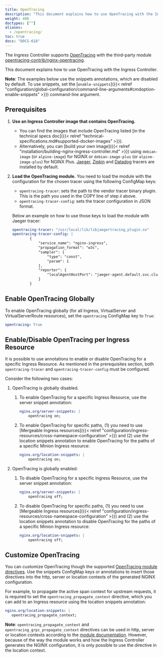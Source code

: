 ```yaml
---
title: OpenTracing
description: "This document explains how to use OpenTracing with the Ingress Controller."
weight: 400
doctypes: [""]
aliases:
  - /opentracing/
toc: true
docs: "DOCS-618"
---
```



The Ingress Controller supports [OpenTracing](https://opentracing.io/) with the third-party module [opentracing-contrib/nginx-opentracing](https://github.com/opentracing-contrib/nginx-opentracing).

This document explains how to use OpenTracing with the Ingress Controller.

**Note**: The examples below use the snippets annotations, which are disabled by default. To use snippets, set the [`enable-snippets`]({{< relref "configuration/global-configuration/command-line-arguments#cmdoption-enable-snippets" >}}) command-line argument.

## Prerequisites

1. **Use an Ingress Controller image that contains OpenTracing.**
   - You can find the images that include OpenTracing listed [in the technical specs doc]({{< relref "technical-specifications.md#supported-docker-images" >}}).
   - Alternatively, you can [build your own image]({{< relref "installation/building-nginx-ingress-controller.md" >}}) using `debian-image` (or `alpine-image`) for NGINX or `debian-image-plus` (or `alpine-image-plus`) for NGINX Plus.
[Jaeger](https://github.com/jaegertracing/jaeger-client-cpp), [Zipkin](https://github.com/rnburn/zipkin-cpp-opentracing) and [Datadog](https://github.com/DataDog/dd-opentracing-cpp/) tracers are installed by default.

2. **Load the OpenTracing module.** You need to load the module with the configuration for the chosen tracer using the following ConfigMap keys:
   - `opentracing-tracer`: sets the path to the vendor tracer binary plugin. This is the path you used in the COPY line of step *ii* above.
   - `opentracing-tracer-config`: sets the tracer configuration in JSON format.

   Below an example on how to use those keys to load the module with Jaeger tracer:

    ```yaml
    opentracing-tracer: "/usr/local/lib/libjaegertracing_plugin.so"
    opentracing-tracer-config: |
            {
                "service_name": "nginx-ingress",
                "propagation_format": "w3c",
                "sampler": {
                    "type": "const",
                    "param": 1
                },
                "reporter": {
                    "localAgentHostPort": "jaeger-agent.default.svc.cluster.local:6831"
                }
            }
    ```

## Enable OpenTracing Globally

To enable OpenTracing globally (for all Ingress, VirtualServer and VirtualServerRoute resources), set the `opentracing` ConfigMap key to `True`:

```yaml
opentracing: True
```

## Enable/Disable OpenTracing per Ingress Resource

It is possible to use annotations to enable or disable OpenTracing for a specific Ingress Resource. As mentioned in the prerequisites section, both `opentracing-tracer` and `opentracing-tracer-config` must be configured.

Consider the following two cases:

1. OpenTracing is globally disabled.
   1. To enable OpenTracing for a specific Ingress Resource, use the server snippet annotation:

        ```yaml
        nginx.org/server-snippets: |
            opentracing on;
        ```

   1. To enable OpenTracing for specific paths, (1) you need to use [Mergeable Ingress resources]({{< relref "configuration/ingress-resources/cross-namespace-configuration" >}}) and (2) use the location snippets annotation to enable OpenTracing for the paths of a specific Minion Ingress resource:

        ```yaml
        nginx.org/location-snippets: |
            opentracing on;
        ```

2. OpenTracing is globally enabled:
   1. To disable OpenTracing for a specific Ingress Resource, use the server snippet annotation:

        ```yaml
        nginx.org/server-snippets: |
            opentracing off;
        ```

   1. To disable OpenTracing for specific paths, (1) you need to use [Mergeable Ingress resources]({{< relref "configuration/ingress-resources/cross-namespace-configuration" >}}) and (2) use the location snippets annotation to disable OpenTracing for the paths of a specific Minion Ingress resource:

        ```yaml
        nginx.org/location-snippets: |
            opentracing off;
        ```

## Customize OpenTracing

You can customize OpenTracing though the supported [OpenTracing module directives](https://github.com/opentracing-contrib/nginx-opentracing/blob/master/doc/Reference.md). Use the snippets ConfigMap keys or annotations to insert those directives into the http, server or location contexts of the generated NGINX configuration.

For example, to propagate the active span context for upstream requests, it is required to set the `opentracing_propagate_context` directive, which you can add to an Ingress resource using the location snippets annotation:

```yaml
nginx.org/location-snippets: |
   opentracing_propagate_context;
```

**Note**: `opentracing_propagate_context` and `opentracing_grpc_propagate_context` directives can be used in http, server or location contexts according to the [module documentation](https://github.com/opentracing-contrib/nginx-opentracing/blob/master/doc/Reference.md#opentracing_propagate_context). However, because of the way the module works and how the Ingress Controller generates the NGINX configuration, it is only possible to use the directive in the location context.

